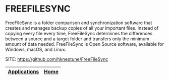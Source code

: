 # FREEFILESYNC

 FreeFileSync is a folder comparison and synchronization software that 
 creates and manages backup copies of all your important files. Instead 
 of copying every file every time, FreeFileSync determines the differences 
 between a source and a target folder and transfers only the minimum 
 amount of data needed. FreeFileSync is Open Source software, available 
 for Windows, macOS, and Linux.

 SITE: https://github.com/hkneptune/FreeFileSync

 | [Applications](https://portable-linux-apps.github.io/apps.html) | [Home](https://portable-linux-apps.github.io)
 | --- | --- |

